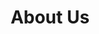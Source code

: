 ---
layout: page
title: About Us
nav: true
nav_order: 9
dropdown: true
children: 
    - title: Organizers
      permalink: /organizers/
    - title: Contact
      permalink: /contact/
---